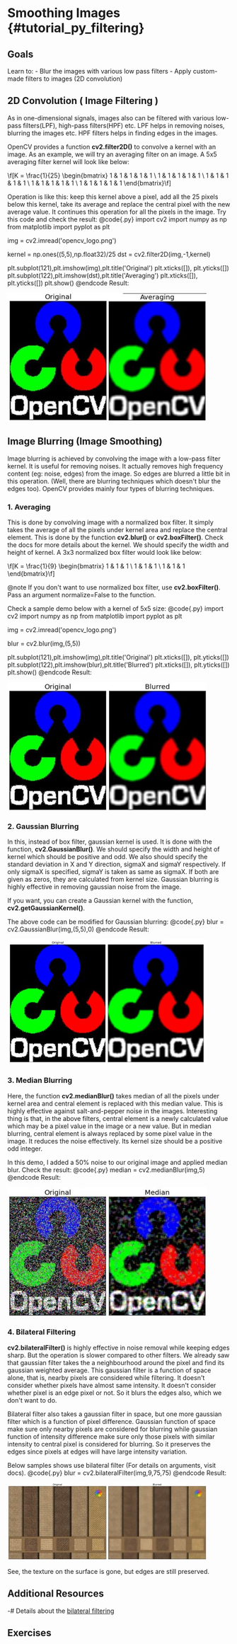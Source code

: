 Smoothing Images {#tutorial_py_filtering}
================

Goals
-----

Learn to:
    -   Blur the images with various low pass filters
    -   Apply custom-made filters to images (2D convolution)

2D Convolution ( Image Filtering )
----------------------------------

As in one-dimensional signals, images also can be filtered with various low-pass filters(LPF),
high-pass filters(HPF) etc. LPF helps in removing noises, blurring the images etc. HPF filters helps
in finding edges in the images.

OpenCV provides a function **cv2.filter2D()** to convolve a kernel with an image. As an example, we
will try an averaging filter on an image. A 5x5 averaging filter kernel will look like below:

\f[K =  \frac{1}{25} \begin{bmatrix} 1 & 1 & 1 & 1 & 1  \\ 1 & 1 & 1 & 1 & 1 \\ 1 & 1 & 1 & 1 & 1 \\ 1 & 1 & 1 & 1 & 1 \\ 1 & 1 & 1 & 1 & 1 \end{bmatrix}\f]

Operation is like this: keep this kernel above a pixel, add all the 25 pixels below this kernel,
take its average and replace the central pixel with the new average value. It continues this
operation for all the pixels in the image. Try this code and check the result:
@code{.py}
import cv2
import numpy as np
from matplotlib import pyplot as plt

img = cv2.imread('opencv_logo.png')

kernel = np.ones((5,5),np.float32)/25
dst = cv2.filter2D(img,-1,kernel)

plt.subplot(121),plt.imshow(img),plt.title('Original')
plt.xticks([]), plt.yticks([])
plt.subplot(122),plt.imshow(dst),plt.title('Averaging')
plt.xticks([]), plt.yticks([])
plt.show()
@endcode
Result:

![image](images/filter.jpg)

Image Blurring (Image Smoothing)
--------------------------------

Image blurring is achieved by convolving the image with a low-pass filter kernel. It is useful for
removing noises. It actually removes high frequency content (eg: noise, edges) from the image. So
edges are blurred a little bit in this operation. (Well, there are blurring techniques which doesn't
blur the edges too). OpenCV provides mainly four types of blurring techniques.

### 1. Averaging

This is done by convolving image with a normalized box filter. It simply takes the average of all
the pixels under kernel area and replace the central element. This is done by the function
**cv2.blur()** or **cv2.boxFilter()**. Check the docs for more details about the kernel. We should
specify the width and height of kernel. A 3x3 normalized box filter would look like below:

\f[K =  \frac{1}{9} \begin{bmatrix} 1 & 1 & 1  \\ 1 & 1 & 1 \\ 1 & 1 & 1 \end{bmatrix}\f]

@note If you don't want to use normalized box filter, use **cv2.boxFilter()**. Pass an argument
normalize=False to the function.

Check a sample demo below with a kernel of 5x5 size:
@code{.py}
import cv2
import numpy as np
from matplotlib import pyplot as plt

img = cv2.imread('opencv_logo.png')

blur = cv2.blur(img,(5,5))

plt.subplot(121),plt.imshow(img),plt.title('Original')
plt.xticks([]), plt.yticks([])
plt.subplot(122),plt.imshow(blur),plt.title('Blurred')
plt.xticks([]), plt.yticks([])
plt.show()
@endcode
Result:

![image](images/blur.jpg)

### 2. Gaussian Blurring

In this, instead of box filter, gaussian kernel is used. It is done with the function,
**cv2.GaussianBlur()**. We should specify the width and height of kernel which should be positive
and odd. We also should specify the standard deviation in X and Y direction, sigmaX and sigmaY
respectively. If only sigmaX is specified, sigmaY is taken as same as sigmaX. If both are given as
zeros, they are calculated from kernel size. Gaussian blurring is highly effective in removing
gaussian noise from the image.

If you want, you can create a Gaussian kernel with the function, **cv2.getGaussianKernel()**.

The above code can be modified for Gaussian blurring:
@code{.py}
blur = cv2.GaussianBlur(img,(5,5),0)
@endcode
Result:

![image](images/gaussian.jpg)

### 3. Median Blurring

Here, the function **cv2.medianBlur()** takes median of all the pixels under kernel area and central
element is replaced with this median value. This is highly effective against salt-and-pepper noise
in the images. Interesting thing is that, in the above filters, central element is a newly
calculated value which may be a pixel value in the image or a new value. But in median blurring,
central element is always replaced by some pixel value in the image. It reduces the noise
effectively. Its kernel size should be a positive odd integer.

In this demo, I added a 50% noise to our original image and applied median blur. Check the result:
@code{.py}
median = cv2.medianBlur(img,5)
@endcode
Result:

![image](images/median.jpg)

### 4. Bilateral Filtering

**cv2.bilateralFilter()** is highly effective in noise removal while keeping edges sharp. But the
operation is slower compared to other filters. We already saw that gaussian filter takes the a
neighbourhood around the pixel and find its gaussian weighted average. This gaussian filter is a
function of space alone, that is, nearby pixels are considered while filtering. It doesn't consider
whether pixels have almost same intensity. It doesn't consider whether pixel is an edge pixel or
not. So it blurs the edges also, which we don't want to do.

Bilateral filter also takes a gaussian filter in space, but one more gaussian filter which is a
function of pixel difference. Gaussian function of space make sure only nearby pixels are considered
for blurring while gaussian function of intensity difference make sure only those pixels with
similar intensity to central pixel is considered for blurring. So it preserves the edges since
pixels at edges will have large intensity variation.

Below samples shows use bilateral filter (For details on arguments, visit docs).
@code{.py}
blur = cv2.bilateralFilter(img,9,75,75)
@endcode
Result:

![image](images/bilateral.jpg)

See, the texture on the surface is gone, but edges are still preserved.

Additional Resources
--------------------

-#  Details about the [bilateral filtering](http://people.csail.mit.edu/sparis/bf_course/)

Exercises
---------
